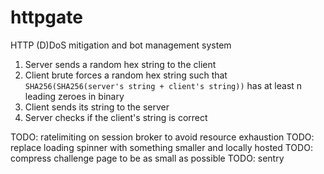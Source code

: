 # httpgate

HTTP (D)DoS mitigation and bot management system

1. Server sends a random hex string to the client
2. Client brute forces a random hex string such that `SHA256(SHA256(server's string + client's string))` has at least n leading zeroes in binary
3. Client sends its string to the server
4. Server checks if the client's string is correct

TODO: ratelimiting on session broker to avoid resource exhaustion
TODO: replace loading spinner with something smaller and locally hosted
TODO: compress challenge page to be as small as possible
TODO: sentry